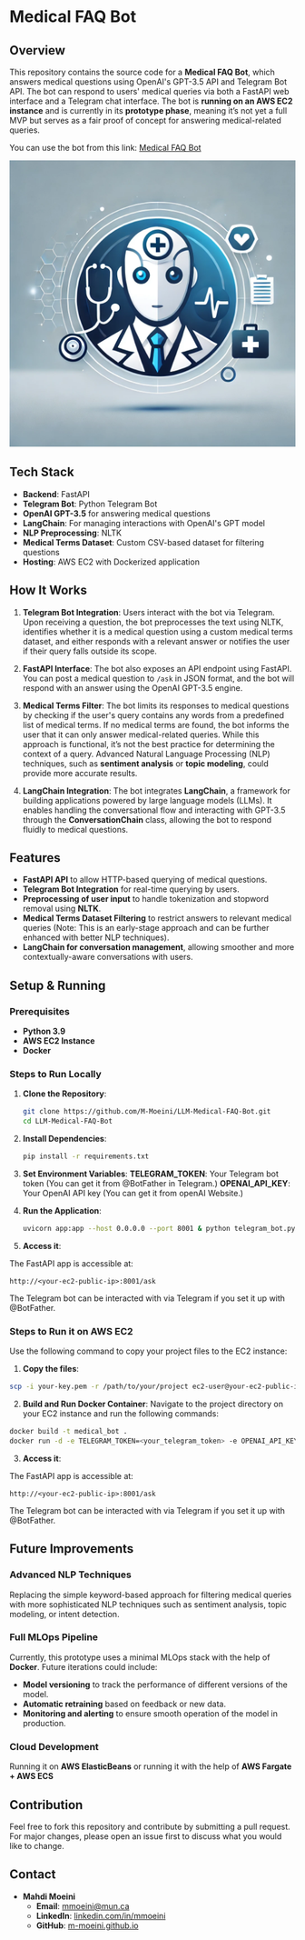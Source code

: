 # Medical FAQ Bot


## Overview

This repository contains the source code for a **Medical FAQ Bot**, which answers medical questions using OpenAI's GPT-3.5 API and Telegram Bot API. The bot can respond to users' medical queries via both a FastAPI web interface and a Telegram chat interface.
The bot is **running on an AWS EC2 instance** and is currently in its **prototype phase**, meaning it’s not yet a full MVP but serves as a fair proof of concept for answering medical-related queries.

You can use the bot from this link: [Medical FAQ Bot](https://t.me/MedicalFAQbot)

[![Medical Bot FAQ Preview](https://github.com/M-Moeini/LLM-Medical-FAQ-Bot/blob/main/medicalbotimg.webp)](https://github.com/M-Moeini/LLM-Medical-FAQ-Bot/issues/2)

## Tech Stack
- **Backend**: FastAPI
- **Telegram Bot**: Python Telegram Bot
- **OpenAI GPT-3.5** for answering medical questions
- **LangChain**: For managing interactions with OpenAI's GPT model
- **NLP Preprocessing**: NLTK
- **Medical Terms Dataset**: Custom CSV-based dataset for filtering questions
- **Hosting**: AWS EC2 with Dockerized application


## How It Works

1. **Telegram Bot Integration**: Users interact with the bot via Telegram. Upon receiving a question, the bot preprocesses the text using NLTK, identifies whether it is a medical question using a custom medical terms dataset, and either responds with a relevant answer or notifies the user if their query falls outside its scope.
   
2. **FastAPI Interface**: The bot also exposes an API endpoint using FastAPI. You can post a medical question to `/ask` in JSON format, and the bot will respond with an answer using the OpenAI GPT-3.5 engine.

3. **Medical Terms Filter**: The bot limits its responses to medical questions by checking if the user's query contains any words from a predefined list of medical terms. If no medical terms are found, the bot informs the user that it can only answer medical-related queries. While this approach is functional, it’s not the best practice for determining the context of a query. Advanced Natural Language Processing (NLP) techniques, such as **sentiment analysis** or **topic modeling**, could provide more accurate results.

4. **LangChain Integration**: The bot integrates **LangChain**, a framework for building applications powered by large language models (LLMs). It enables handling the conversational flow and interacting with GPT-3.5 through the **ConversationChain** class, allowing the bot to respond fluidly to medical questions.


## Features

- **FastAPI API** to allow HTTP-based querying of medical questions.
- **Telegram Bot Integration** for real-time querying by users.
- **Preprocessing of user input** to handle tokenization and stopword removal using **NLTK**.
- **Medical Terms Dataset Filtering** to restrict answers to relevant medical queries (Note: This is an early-stage approach and can be further enhanced with better NLP techniques).
- **LangChain for conversation management**, allowing smoother and more contextually-aware conversations with users.


## Setup & Running

### Prerequisites

- **Python 3.9**
- **AWS EC2 Instance**
- **Docker**

### Steps to Run Locally

1. **Clone the Repository**:
   ```bash
   git clone https://github.com/M-Moeini/LLM-Medical-FAQ-Bot.git
   cd LLM-Medical-FAQ-Bot


2. **Install Dependencies**:
   ```bash
   pip install -r requirements.txt
   

3. **Set Environment Variables**:
   **TELEGRAM_TOKEN**: Your Telegram bot token (You can get it from @BotFather in Telegram.)
   **OPENAI_API_KEY**: Your OpenAI API key (You can get it from openAI Website.)

4. **Run the Application**:
   ```bash
   uvicorn app:app --host 0.0.0.0 --port 8001 & python telegram_bot.py

5. **Access it**:

The FastAPI app is accessible at:
```
http://<your-ec2-public-ip>:8001/ask
```

The Telegram bot can be interacted with via Telegram if you set it up with @BotFather.




### Steps to Run it on AWS EC2

Use the following command to copy your project files to the EC2 instance:

1. **Copy the files**:
```bash
scp -i your-key.pem -r /path/to/your/project ec2-user@your-ec2-public-ip:/home/ec2-user
```

2. **Build and Run Docker Container**:
Navigate to the project directory on your EC2 instance and run the following commands:

```bash
docker build -t medical_bot .
docker run -d -e TELEGRAM_TOKEN=<your_telegram_token> -e OPENAI_API_KEY=<your_openai_key> -p 8001:8001 medical_bot
```

3. **Access it**:

The FastAPI app is accessible at:
```
http://<your-ec2-public-ip>:8001/ask
```

The Telegram bot can be interacted with via Telegram if you set it up with @BotFather.


## Future Improvements

### Advanced NLP Techniques

Replacing the simple keyword-based approach for filtering medical queries with more sophisticated NLP techniques such as sentiment analysis, topic modeling, or intent detection.

### Full MLOps Pipeline

Currently, this prototype uses a minimal MLOps stack with the help of **Docker**. Future iterations could include:

- **Model versioning** to track the performance of different versions of the model.
- **Automatic retraining** based on feedback or new data.
- **Monitoring and alerting** to ensure smooth operation of the model in production.

### Cloud Development
   Running it on **AWS ElasticBeans** or running it with the help of **AWS Fargate + AWS ECS**


## Contribution
Feel free to fork this repository and contribute by submitting a pull request. For major changes, please open an issue first to discuss what you would like to change.

## Contact
- **Mahdi Moeini**
  - **Email**: [mmoeini@mun.ca](mailto:mmoeini@mun.ca)
  - **LinkedIn**: [linkedin.com/in/mmoeini](https://linkedin.com/in/mmoeini)
  - **GitHub**: [m-moeini.github.io](https://m-moeini.github.io)


   
